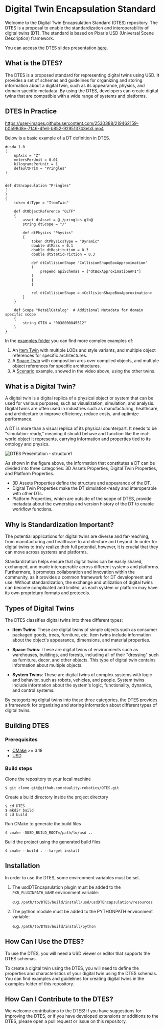 Digital Twin Encapsulation Standard
===================================
Welcome to the Digital Twin Encapsulation Standard (DTES) repository. The DTES is a proposal to enable the standardization and interoperability of digital twins (DT). The standard is based on Pixar's USD (Universal Scene Description) framework.


You can access the DTES slides presentation [here](https://lnkd.in/gCU92QGh).

What is the DTES?
-----------------
The DTES is a proposed standard for representing digital twins using USD. It provides a set of schemas and guidelines for organizing and storing information about a digital twin, such as its appearance, physics, and domain specific metadata. By using the DTES, developers can create digital twins that are compatible with a wide range of systems and platforms.


DTES In Practice
----------------



https://user-images.githubusercontent.com/2530388/219462159-b0598d8e-7146-4fe6-b852-929513743eb3.mp4



Below is a basic example of a DT definition in DTES.

```usda
#usda 1.0
(
    upAxis = "Z"
    metersPerUnit = 0.01
    kilogramsPerUnit = 1
    defaultPrim = "Pringles"
)


def dtEncapsulation "Pringles"
(
)
{
    token dtType = "ItemTwin"

    def dtObjectReference "GLTF"
    {
        asset dtAsset = @./pringles.glb@
        string dtScope = "/"

        def dtPhysics "Physics"
        {
            token dtPhysicsType = "Dynamic"
            double dtMass = 0.1
            double dtRestitution = 0.3
            double dtStaticFriction = 0.3

            def dtCollisionShape "CollisionShapeBoxApproximation"
            (
                prepend apiSchemas = ["dtBoxApproximationAPI"]
            )
            {
            }

            rel dtCollisionShape = <CollisionShapeBoxApproximation>
        }
    }

    def Scope "RetailCatalog"  # Additional Metadata for domain specific scope
    {
        string GTIN = "0038000845512"
    }
}
```

In the [examples folder](./examples) you can find more complex examples of:
1. An [Item Twin](./examples/items/PringlesDT/PringlesDT.usda) with multiple LODs and style variants, and multiple object references for specific architectures.
2. A [Space Twin](./examples/items/../spaces/StoreDT/StoreDT.usda) with composition arcs over compiled objects, and multiple object references for specific architectures.
3. A [Scenario](./examples/scenarios/StoreScenario.usda) example, showed in the video above, using the other twins.


What is a Digital Twin?
-----------------------
A digital twin is a digital replica of a physical object or system that can be used for various purposes, such as visualization, simulation, and analysis. Digital twins are often used in industries such as manufacturing, healthcare, and architecture to improve efficiency, reduce costs, and optimize performance.

A DT is more than a visual replica of its physical counterpart. It needs to be "simulation-ready," meaning it should behave and function like the real-world object it represents, carrying information and properties tied to its ontology and physics.


![DTES Presentation - structure1](https://user-images.githubusercontent.com/123972574/222512284-4352e5ac-ae55-47d7-9fff-b73d151a341b.png)


As shown in the figure above, the information that constitutes a DT can be divided into three categories: 3D Assets Properties, Digital Twin Properties, and Platform Properties.

- 3D Assets Properties define the structure and appearance of the DT.
- Digital Twin Properties make the DT simulation-ready and interoperable with other DTs.
- Platform Properties, which are outside of the scope of DTES, provide metadata about the ownership and version history of the DT to enable workflow functions.


Why is Standardization Important?
---------------------------------
The potential applications for digital twins are diverse and far-reaching, from manufacturing and healthcare to architecture and beyond. In order for digital twins to truly realize their full potential, however, it is crucial that they can move across systems and platforms.

Standardization helps ensure that digital twins can be easily shared, exchanged, and made interoperable across different systems and platforms. Furthermore, it promotes collaboration and innovation within the community, as it provides a common framework for DT development and use. Without standardization, the exchange and utilization of digital twins can become complicated and limited, as each system or platform may have its own proprietary formats and protocols. 


Types of Digital Twins
----------------------
The DTES classifies digital twins into three different types:

- **Item Twins**: These are digital twins of simple objects such as consumer packaged goods, trees, furniture, etc. Item twins include information about the object's appearance, dimensions, and material properties.

- **Space Twins**: These are digital twins of environments such as warehouses, buildings, and forests, including all of their "dressing" such as furniture, decor, and other objects. This type of digital twin contains information about multiple objects.

- **System Twins**: These are digital twins of complex systems with logic and behavior, such as robots, vehicles, and people. System twins include information about the system's logic, functionality, dynamics, and control systems.

By categorizing digital twins into these three categories, the DTES provides a framework for organizing and storing information about different types of digital twins.

Building DTES
-------------

### Prerequisites

- [CMake](https://cmake.org/) >= 3.18
- [USD](https://github.com/PixarAnimationStudios/USD)

### Build steps

Clone the repository to your local machine

```shell
$ git clone git@github.com:duality-robotics/DTES.git
```

Create a build directory inside the project directory

```shell
$ cd DTES
$ mkdir build
$ cd build
```

Run CMake to generate the build files

```shell
$ cmake -DUSD_BUILD_ROOT=/path/to/usd ..
```

Build the project using the generated build files

```shell
$ cmake --build . --target install
```

Installation
------------
In order to use the DTES, some environment variables must be set.

1. The usdDTEncapsulation plugin must be added to the `PXR_PLUGINPATH_NAME` environment variable:

    e.g. `/path/to/DTES/build/install/usd/usdDTEncapsulation/resources`

1. The python module must be added to the PYTHONPATH environment variable:

    e.g. `/path/to/DTES/build/install/python`


How Can I Use the DTES?
-----------------------
To use the DTES, you will need a USD viewer or editor that supports the DTES schemas.


To create a digital twin using the DTES, you will need to define the properties and characteristics of your digital twin using the DTES schemas. You can find examples and guidelines for creating digital twins in the examples folder of this repository.


How Can I Contribute to the DTES?
---------------------------------
We welcome contributions to the DTES! If you have suggestions for improving the DTES, or if you have developed extensions or additions to the DTES, please open a pull request or issue on this repository.
